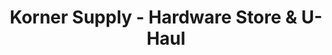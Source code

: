 ---
title: "Korner Supply - Hardware Store & U-Haul"
url: /saint-augustine/korner-supply-hardware-store-und-u-haul/
shop: Eisenwaren
---